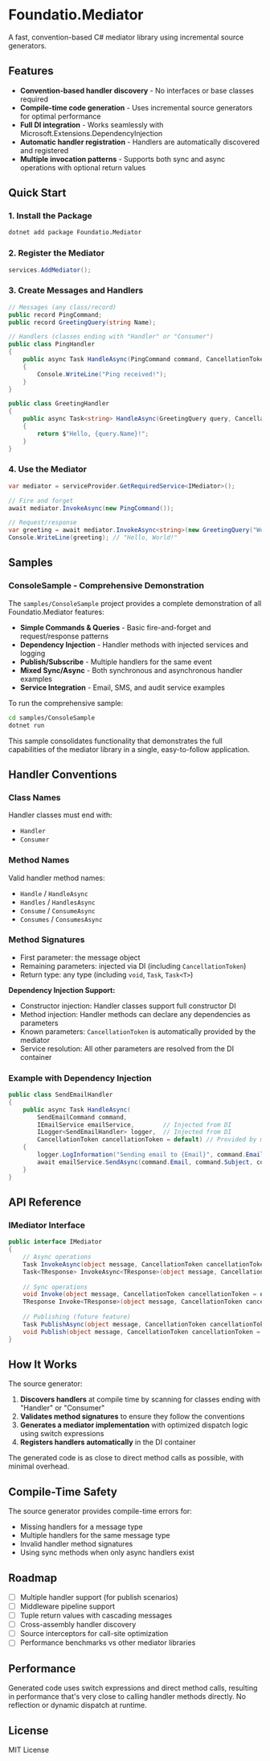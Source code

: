# Foundatio.Mediator

A fast, convention-based C# mediator library using incremental source generators.

## Features

- **Convention-based handler discovery** - No interfaces or base classes required
- **Compile-time code generation** - Uses incremental source generators for optimal performance
- **Full DI integration** - Works seamlessly with Microsoft.Extensions.DependencyInjection
- **Automatic handler registration** - Handlers are automatically discovered and registered
- **Multiple invocation patterns** - Supports both sync and async operations with optional return values

## Quick Start

### 1. Install the Package

```bash
dotnet add package Foundatio.Mediator
```

### 2. Register the Mediator

```csharp
services.AddMediator();
```

### 3. Create Messages and Handlers

```csharp
// Messages (any class/record)
public record PingCommand;
public record GreetingQuery(string Name);

// Handlers (classes ending with "Handler" or "Consumer")
public class PingHandler
{
    public async Task HandleAsync(PingCommand command, CancellationToken cancellationToken = default)
    {
        Console.WriteLine("Ping received!");
    }
}

public class GreetingHandler
{
    public async Task<string> HandleAsync(GreetingQuery query, CancellationToken cancellationToken = default)
    {
        return $"Hello, {query.Name}!";
    }
}
```

### 4. Use the Mediator

```csharp
var mediator = serviceProvider.GetRequiredService<IMediator>();

// Fire and forget
await mediator.InvokeAsync(new PingCommand());

// Request/response
var greeting = await mediator.InvokeAsync<string>(new GreetingQuery("World"));
Console.WriteLine(greeting); // "Hello, World!"
```

## Samples

### ConsoleSample - Comprehensive Demonstration

The `samples/ConsoleSample` project provides a complete demonstration of all Foundatio.Mediator features:

- **Simple Commands & Queries** - Basic fire-and-forget and request/response patterns
- **Dependency Injection** - Handler methods with injected services and logging  
- **Publish/Subscribe** - Multiple handlers for the same event
- **Mixed Sync/Async** - Both synchronous and asynchronous handler examples
- **Service Integration** - Email, SMS, and audit service examples

To run the comprehensive sample:

```bash
cd samples/ConsoleSample
dotnet run
```

This sample consolidates functionality that demonstrates the full capabilities of the mediator library in a single, easy-to-follow application.

## Handler Conventions

### Class Names
Handler classes must end with:
- `Handler` 
- `Consumer`

### Method Names
Valid handler method names:
- `Handle` / `HandleAsync`
- `Handles` / `HandlesAsync` 
- `Consume` / `ConsumeAsync`
- `Consumes` / `ConsumesAsync`

### Method Signatures

- First parameter: the message object
- Remaining parameters: injected via DI (including `CancellationToken`)
- Return type: any type (including `void`, `Task`, `Task<T>`)

**Dependency Injection Support:**
- Constructor injection: Handler classes support full constructor DI
- Method injection: Handler methods can declare any dependencies as parameters
- Known parameters: `CancellationToken` is automatically provided by the mediator
- Service resolution: All other parameters are resolved from the DI container

### Example with Dependency Injection

```csharp
public class SendEmailHandler
{
    public async Task HandleAsync(
        SendEmailCommand command,
        IEmailService emailService,        // Injected from DI
        ILogger<SendEmailHandler> logger,  // Injected from DI
        CancellationToken cancellationToken = default) // Provided by mediator
    {
        logger.LogInformation("Sending email to {Email}", command.Email);
        await emailService.SendAsync(command.Email, command.Subject, command.Body);
    }
}
```

## API Reference

### IMediator Interface

```csharp
public interface IMediator
{
    // Async operations
    Task InvokeAsync(object message, CancellationToken cancellationToken = default);
    Task<TResponse> InvokeAsync<TResponse>(object message, CancellationToken cancellationToken = default);
    
    // Sync operations  
    void Invoke(object message, CancellationToken cancellationToken = default);
    TResponse Invoke<TResponse>(object message, CancellationToken cancellationToken = default);
    
    // Publishing (future feature)
    Task PublishAsync(object message, CancellationToken cancellationToken = default);
    void Publish(object message, CancellationToken cancellationToken = default);
}
```

## How It Works

The source generator:

1. **Discovers handlers** at compile time by scanning for classes ending with "Handler" or "Consumer"
2. **Validates method signatures** to ensure they follow the conventions
3. **Generates a mediator implementation** with optimized dispatch logic using switch expressions
4. **Registers handlers automatically** in the DI container

The generated code is as close to direct method calls as possible, with minimal overhead.

## Compile-Time Safety

The source generator provides compile-time errors for:
- Missing handlers for a message type
- Multiple handlers for the same message type  
- Invalid handler method signatures
- Using sync methods when only async handlers exist

## Roadmap

- [ ] Multiple handler support (for publish scenarios)
- [ ] Middleware pipeline support
- [ ] Tuple return values with cascading messages
- [ ] Cross-assembly handler discovery
- [ ] Source interceptors for call-site optimization
- [ ] Performance benchmarks vs other mediator libraries

## Performance

Generated code uses switch expressions and direct method calls, resulting in performance that's very close to calling handler methods directly. No reflection or dynamic dispatch at runtime.

## License

MIT License

